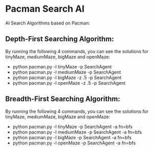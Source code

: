 # Pacman Search AI

AI Search Algorithms based on Pacman:

## Depth-First Searching Algorithm:

By running the following 4 commands, you can see the solutions for tinyMaze, mediumMaze, bigMaze and openMaze:
- python pacman.py -l tinyMaze -p SearchAgent
- python pacman.py -l mediumMaze -p SearchAgent
- python pacman.py -l bigMaze -z .5 -p SearchAgent
- python pacman.py -l openMaze -z .5 -p SearchAgent

## Breadth-First Searching Algorithm:
By running the following 4 commands, you can see the solutions for tinyMaze, mediumMaze, bigMaze and openMaze:
- python pacman.py -l tinyMaze -p SearchAgent -a fn=bfs
- python pacman.py -l mediumMaze -p SearchAgent -a fn=bfs
- python pacman.py -l bigMaze -p SearchAgent -a fn=bfs
- python pacman.py -l openMaze -p SearchAgent -a fn=bfs